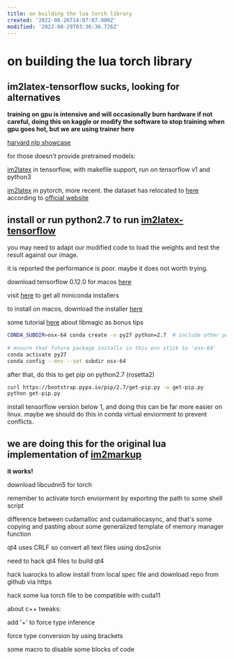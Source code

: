 ```yaml
---
title: on building the lua torch library
created: '2022-08-26T14:07:07.000Z'
modified: '2022-08-29T03:36:36.726Z'
---
```


# on building the lua torch library
## im2latex-tensorflow sucks, looking for alternatives

**training on gpu is intensive and will occasionally burn hardware if not careful, doing this on kaggle or modify the software to stop training when gpu goes hot, but we are using trainer here**

[harvard nlp showcase](http://nlp.seas.harvard.edu/code/)

for those doesn't provide pretrained models:

[im2latex](https://github.com/guillaumegenthial/im2latex) in tensorflow, with makefile support, run on tensorflow v1 and python3

[im2latex](https://github.com/luopeixiang/im2latex) in pytorch, more recent. the dataset has relocated to [here](https://zenodo.org/record/56198#.YwtB9PcRU5t) according to [official website](https://im2markup.yuntiandeng.com/)

## install or run python2.7 to run [im2latex-tensorflow](https://github.com/ArminKaramzade/im2latex)

you may need to adapt our modified code to load the weights and test the result against our image.

it is reported the performance is poor. maybe it does not worth trying.

download tensorflow 0.12.0 for macos [here](https://pypi.org/project/tensorflow/0.12.0/#files)

visit [here](https://docs.conda.io/en/latest/miniconda.html) to get all miniconda installers

to install on macos, download the installer [here](https://repo.anaconda.com/miniconda/Miniconda3-latest-MacOSX-x86_64.pkg)

some tutorial [here](https://blog.balasundar.com/install-older-versions-of-python-using-miniconda-on-mac-m1) about libmagic as bonus tips

```bash
CONDA_SUBDIR=osx-64 conda create -n py27 python=2.7  # include other packages here
 
# ensure that future package installs in this env stick to 'osx-64'
conda activate py27
conda config --env --set subdir osx-64
```

after that, do this to get pip on python2.7 (rosetta2)
```bash
curl https://bootstrap.pypa.io/pip/2.7/get-pip.py -o get-pip.py
python get-pip.py
```

install tensorflow version below 1, and doing this can be far more easier on linux. maybe we should do this in conda virtual enviorment to prevent conflicts.

## we are doing this for the original lua implementation of [im2markup](https://github.com/harvardnlp/im2markup)

**it works!**

download libcudnn5 for torch

remember to activate torch enviorment by exporting the path to some shell script

difference between cudamalloc and cudamallocasync, and that's some copying and pasting about some generalized template of memory manager function

qt4 uses CRLF so convert all text files using dos2unix

need to hack qt4 files to build qt4

hack luarocks to allow install from local spec file and download repo from github via https

hack some lua torch file to be compatible with cuda11

about c++ tweaks:

add '+' to force type inference

force type conversion by using brackets

some macro to disable some blocks of code
